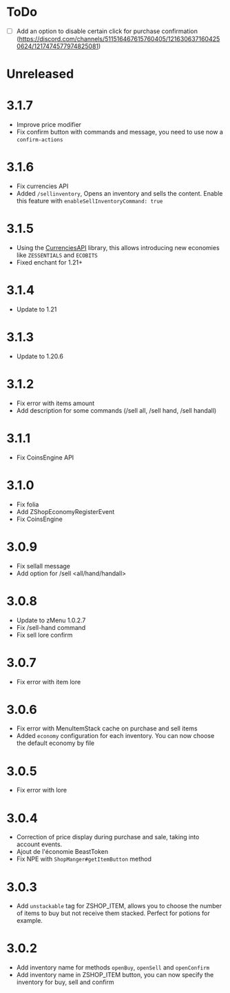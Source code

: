 # ToDo

- [ ] Add an option to disable certain click for purchase confirmation (https://discord.com/channels/511516467615760405/1216306371604250624/1217474577974825081)

# Unreleased

# 3.1.7

- Improve price modifier
- Fix confirm button with commands and message, you need to use now a ``confirm-actions``

# 3.1.6

- Fix currencies API
- Added ``/sellinventory``, Opens an inventory and sells the content. Enable this feature with `enableSellInventoryCommand: true`

# 3.1.5

- Using the [CurrenciesAPI](https://github.com/Traqueur-dev/CurrenciesAPI) library, this allows introducing new economies like `ZESSENTIALS` and `ECOBITS`
- Fixed enchant for 1.21+

# 3.1.4

- Update to 1.21

# 3.1.3

- Update to 1.20.6

# 3.1.2

- Fix error with items amount
- Add description for some commands (/sell all, /sell hand, /sell handall)

# 3.1.1

- Fix CoinsEngine API

# 3.1.0

- Fix folia
- Add ZShopEconomyRegisterEvent
- Fix CoinsEngine

# 3.0.9

- Fix sellall message
- Add option for /sell <all/hand/handall>

# 3.0.8

- Update to zMenu 1.0.2.7
- Fix /sell-hand command
- Fix sell lore confirm

# 3.0.7

- Fix error with item lore

# 3.0.6

- Fix error with MenuItemStack cache on purchase and sell items
- Added ``economy`` configuration for each inventory. You can now choose the default economy by file 

# 3.0.5

- Fix error with lore

# 3.0.4

- Correction of price display during purchase and sale, taking into account events.
- Ajout de l'économie BeastToken
- Fix NPE with ``ShopManger#getItemButton`` method

# 3.0.3

- Add ``unstackable`` tag for ZSHOP_ITEM, allows you to choose the number of items to buy but not receive them stacked. Perfect for potions for example.

# 3.0.2

- Add inventory name for methods ``openBuy``, ``openSell`` and ``openConfirm``
- Add inventory name in ZSHOP_ITEM button, you can now specify the inventory for buy, sell and confirm 